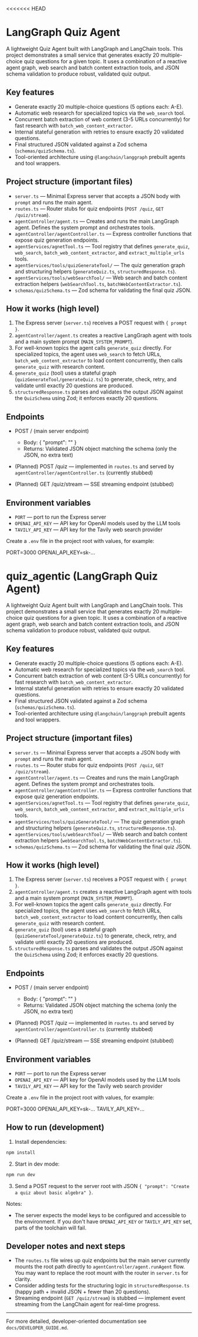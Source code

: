 <<<<<<< HEAD

# LangGraph Quiz Agent

A lightweight Quiz Agent built with LangGraph and LangChain tools. This project demonstrates a small service that generates exactly 20 multiple-choice quiz questions for a given topic. It uses a combination of a reactive agent graph, web search and batch content extraction tools, and JSON schema validation to produce robust, validated quiz output.

## Key features

- Generate exactly 20 multiple-choice questions (5 options each: A-E).
- Automatic web research for specialized topics via the `web_search` tool.
- Concurrent batch extraction of web content (3-5 URLs concurrently) for fast research with `batch_web_content_extractor`.
- Internal stateful generation with retries to ensure exactly 20 validated questions.
- Final structured JSON validated against a Zod schema (`schemas/quizSchema.ts`).
- Tool-oriented architecture using `@langchain/langgraph` prebuilt agents and tool wrappers.

## Project structure (important files)

- `server.ts` — Minimal Express server that accepts a JSON body with `prompt` and runs the main agent.
- `routes.ts` — Router stubs for quiz endpoints (`POST /quiz`, `GET /quiz/stream`).
- `agentController/agent.ts` — Creates and runs the main LangGraph agent. Defines the system prompt and orchestrates tools.
- `agentController/agentController.ts` — Express controller functions that expose quiz generation endpoints.
- `agentServices/agnetTool.ts` — Tool registry that defines `generate_quiz`, `web_search`, `batch_web_content_extractor`, and `extract_multiple_urls` tools.
- `agentServices/tools/quizGenerateTool/` — The quiz generation graph and structuring helpers (`generateQuiz.ts`, `structuredResponse.ts`).
- `agentServices/tools/webSearchTool/` — Web search and batch content extraction helpers (`webSearchTool.ts`, `batchWebContentExtractor.ts`).
- `schemas/quizSchema.ts` — Zod schema for validating the final quiz JSON.

## How it works (high level)

1. The Express server (`server.ts`) receives a POST request with `{ prompt }`.
2. `agentController/agent.ts` creates a reactive LangGraph agent with tools and a main system prompt (`MAIN_SYSTEM_PROMPT`).
3. For well-known topics the agent calls `generate_quiz` directly. For specialized topics, the agent uses `web_search` to fetch URLs, `batch_web_content_extractor` to load content concurrently, then calls `generate_quiz` with research content.
4. `generate_quiz` (tool) uses a stateful graph (`quizGenerateTool/generateQuiz.ts`) to generate, check, retry, and validate until exactly 20 questions are produced.
5. `structuredResponse.ts` parses and validates the output JSON against the `QuizSchema` using Zod; it enforces exactly 20 questions.

## Endpoints

- POST / (main server endpoint)

  - Body: { "prompt": "<topic or request>" }
  - Returns: Validated JSON object matching the schema (only the JSON, no extra text)

- (Planned) POST /quiz — implemented in `routes.ts` and served by `agentController/agentController.ts` (currently stubbed)
- (Planned) GET /quiz/stream — SSE streaming endpoint (stubbed)

## Environment variables

- `PORT` — port to run the Express server
- `OPENAI_API_KEY` — API key for OpenAI models used by the LLM tools
- `TAVILY_API_KEY` — API key for the Tavily web search provider

Create a `.env` file in the project root with values, for example:

PORT=3000
OPENAI_API_KEY=sk-...

# quiz_agentic (LangGraph Quiz Agent)

A lightweight Quiz Agent built with LangGraph and LangChain tools. This project demonstrates a small service that generates exactly 20 multiple-choice quiz questions for a given topic. It uses a combination of a reactive agent graph, web search and batch content extraction tools, and JSON schema validation to produce robust, validated quiz output.

## Key features

- Generate exactly 20 multiple-choice questions (5 options each: A-E).
- Automatic web research for specialized topics via the `web_search` tool.
- Concurrent batch extraction of web content (3-5 URLs concurrently) for fast research with `batch_web_content_extractor`.
- Internal stateful generation with retries to ensure exactly 20 validated questions.
- Final structured JSON validated against a Zod schema (`schemas/quizSchema.ts`).
- Tool-oriented architecture using `@langchain/langgraph` prebuilt agents and tool wrappers.

## Project structure (important files)

- `server.ts` — Minimal Express server that accepts a JSON body with `prompt` and runs the main agent.
- `routes.ts` — Router stubs for quiz endpoints (`POST /quiz`, `GET /quiz/stream`).
- `agentController/agent.ts` — Creates and runs the main LangGraph agent. Defines the system prompt and orchestrates tools.
- `agentController/agentController.ts` — Express controller functions that expose quiz generation endpoints.
- `agentServices/agnetTool.ts` — Tool registry that defines `generate_quiz`, `web_search`, `batch_web_content_extractor`, and `extract_multiple_urls` tools.
- `agentServices/tools/quizGenerateTool/` — The quiz generation graph and structuring helpers (`generateQuiz.ts`, `structuredResponse.ts`).
- `agentServices/tools/webSearchTool/` — Web search and batch content extraction helpers (`webSearchTool.ts`, `batchWebContentExtractor.ts`).
- `schemas/quizSchema.ts` — Zod schema for validating the final quiz JSON.

## How it works (high level)

1. The Express server (`server.ts`) receives a POST request with `{ prompt }`.
2. `agentController/agent.ts` creates a reactive LangGraph agent with tools and a main system prompt (`MAIN_SYSTEM_PROMPT`).
3. For well-known topics the agent calls `generate_quiz` directly. For specialized topics, the agent uses `web_search` to fetch URLs, `batch_web_content_extractor` to load content concurrently, then calls `generate_quiz` with research content.
4. `generate_quiz` (tool) uses a stateful graph (`quizGenerateTool/generateQuiz.ts`) to generate, check, retry, and validate until exactly 20 questions are produced.
5. `structuredResponse.ts` parses and validates the output JSON against the `QuizSchema` using Zod; it enforces exactly 20 questions.

## Endpoints

- POST / (main server endpoint)

  - Body: { "prompt": "<topic or request>" }
  - Returns: Validated JSON object matching the schema (only the JSON, no extra text)

- (Planned) POST /quiz — implemented in `routes.ts` and served by `agentController/agentController.ts` (currently stubbed)
- (Planned) GET /quiz/stream — SSE streaming endpoint (stubbed)

## Environment variables

- `PORT` — port to run the Express server
- `OPENAI_API_KEY` — API key for OpenAI models used by the LLM tools
- `TAVILY_API_KEY` — API key for the Tavily web search provider

Create a `.env` file in the project root with values, for example:

PORT=3000
OPENAI_API_KEY=sk-...
TAVILY_API_KEY=...

## How to run (development)

1. Install dependencies:

```powershell
npm install
```

2. Start in dev mode:

```powershell
npm run dev
```

3. Send a POST request to the server root with JSON `{ "prompt": "Create a quiz about basic algebra" }`.

Notes:

- The server expects the model keys to be configured and accessible to the environment. If you don't have `OPENAI_API_KEY` or `TAVILY_API_KEY` set, parts of the toolchain will fail.

## Developer notes and next steps

- The `routes.ts` file wires up quiz endpoints but the main server currently mounts the root path directly to `agentController/agent.runAgent` flow. You may want to replace the root mount with the router in `server.ts` for clarity.
- Consider adding tests for the structuring logic in `structuredResponse.ts` (happy path + invalid JSON + fewer than 20 questions).
- Streaming endpoint (`GET /quiz/stream`) is stubbed — implement event streaming from the LangChain agent for real-time progress.

---

For more detailed, developer-oriented documentation see `docs/DEVELOPER_GUIDE.md`.
